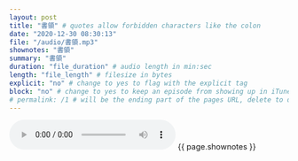 ```yaml
---
layout: post
title: "書領" # quotes allow forbidden characters like the colon
date: "2020-12-30 08:30:13"
file: "/audio/書領.mp3"
shownotes: "書領"
summary: "書領"
duration: "file_duration" # audio length in min:sec
length: "file_length" # filesize in bytes
explicit: "no" # change to yes to flag with the explicit tag
block: "no" # change to yes to keep an episode from showing up in iTunes
# permalink: /1 # will be the ending part of the pages URL, delete to default to the title
---
```


<audio controls>
<source src="{{site.url}}{{site.baseurl}}{{ page.file }}" type="audio/x-mp3">
Your browser does not support the audio element.
</audio>
{{ page.shownotes }}
